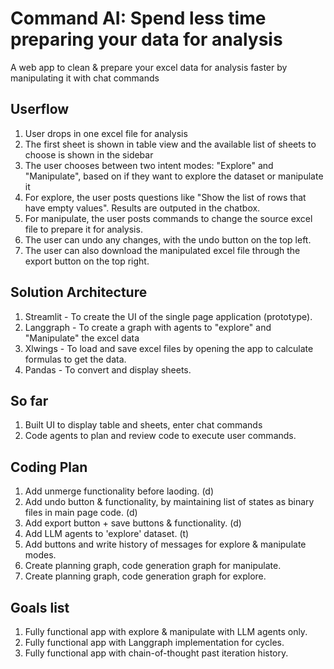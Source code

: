 # Command AI: Spend less time preparing your data for analysis

A web app to clean & prepare your excel data for analysis faster by manipulating it with chat commands

## Userflow
1. User drops in one excel file for analysis
2. The first sheet is shown in table view and the available list of sheets to choose is shown in the sidebar
3. The user chooses between two intent modes: "Explore" and "Manipulate", based on if they want to explore the dataset or manipulate it
4. For explore, the user posts questions like "Show the list of rows that have empty values". Results are outputed in the chatbox.
5. For manipulate, the user posts commands to change the source excel file to prepare it for analysis.
6. The user can undo any changes, with the undo button on the top left.
7. The user can also download the manipulated excel file through the export button on the top right.

## Solution Architecture
1. Streamlit - To create the UI of the single page application (prototype).
2. Langgraph - To create a graph with agents to "explore" and "Manipulate" the excel data
3. Xlwings - To load and save excel files by opening the app to calculate formulas to get the data.
4. Pandas - To convert and display sheets.

## So far
1. Built UI to display table and sheets, enter chat commands
2. Code agents to plan and review code to execute user commands.

## Coding Plan
1. Add unmerge functionality before laoding. (d)
2. Add undo button & functionality, by maintaining list of states as binary files in main page code. (d)
3. Add export button + save buttons & functionality. (d)
4. Add LLM agents to 'explore' dataset. (t)
5. Add buttons and write history of messages for explore & manipulate modes.
6. Create planning graph, code generation graph for manipulate.
7. Create planning graph, code generation graph for explore.

## Goals list
1. Fully functional app with explore & manipulate with LLM agents only.
2. Fully functional app with Langgraph implementation for cycles.
3. Fully functional app with chain-of-thought past iteration history.